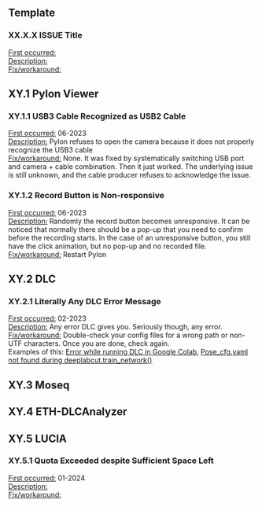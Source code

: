   
  
## Template  
  
### XX.X.X ISSUE Title  
  
<u>First occurred:</u>    
<u>Description:</u>    
<u>Fix/workaround:</u>  
  
## XY.1 Pylon Viewer  
  
### XY.1.1 USB3 Cable Recognized as USB2 Cable  
  
<u>First occurred:</u> 06-2023    
<u>Description:</u> Pylon refuses to open the camera because it does not properly recognize the USB3 cable    
<u>Fix/workaround:</u> None. It was fixed by systematically switching USB port and camera + cable combination. Then it just worked. The underlying issue is still unknown, and the cable producer refuses to acknowledge the issue.  
  
### XY.1.2 Record Button is Non-responsive  
  
<u>First occurred:</u> 06-2023    
<u>Description:</u> Randomly the record button becomes unresponsive. It can be noticed that normally there should be a pop-up that you need to confirm before the recording starts. In the case of an unresponsive button, you still have the click animation, but no pop-up and no recorded file.    
<u>Fix/workaround:</u> Restart Pylon  
  
## XY.2 DLC  
  
### XY.2.1 Literally Any DLC Error Message  
  
<u>First occurred:</u> 02-2023    
<u>Description:</u> Any error DLC gives you. Seriously though, any error.    
<u>Fix/workaround:</u> Double-check your config files for a wrong path or non-UTF characters. Once you are done, check again.    
Examples of this: [Error while running DLC in Google Colab](https://forum.image.sc/t/error-while-running-dlc-in-google-colab/77119), [Pose_cfg.yaml not found during deeplabcut.train_network()](https://forum.image.sc/t/pose-cfg-yaml-not-found-during-deeplabcut-train-network/79581)  
  
## XY.3 Moseq  
  
## XY.4 ETH-DLCAnalyzer  
  
## XY.5 LUCIA  
  
### XY.5.1 Quota Exceeded despite Sufficient Space Left  
  
<u>First occurred:</u> 01-2024    
<u>Description:</u>    
<u>Fix/workaround:</u>  
